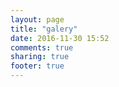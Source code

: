 ```yaml
---
layout: page
title: "galery"
date: 2016-11-30 15:52
comments: true
sharing: true
footer: true
---
```

